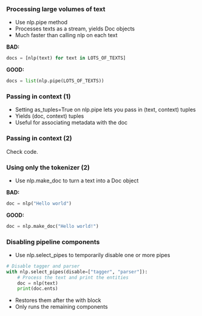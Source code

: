 ### Processing large volumes of text

* Use nlp.pipe method
* Processes texts as a stream, yields Doc objects
* Much faster than calling nlp on each text

**BAD:**
```python
docs = [nlp(text) for text in LOTS_OF_TEXTS]
```

**GOOD:**
```python
docs = list(nlp.pipe(LOTS_OF_TEXTS))
```



### Passing in context (1)

* Setting as_tuples=True on nlp.pipe lets you pass in (text, context) tuples
* Yields (doc, context) tuples
* Useful for associating metadata with the doc



### Passing in context (2)

Check code.


### Using only the tokenizer (2)

* Use nlp.make_doc to turn a text into a Doc object

**BAD:**
```python
doc = nlp("Hello world")
```

**GOOD:**
```python
doc = nlp.make_doc("Hello world!")
```


### Disabling pipeline components

* Use nlp.select_pipes to temporarily disable one or more pipes

```python
# Disable tagger and parser
with nlp.select_pipes(disable=["tagger", "parser"]):
    # Process the text and print the entities
    doc = nlp(text)
    print(doc.ents)
```

* Restores them after the with block
* Only runs the remaining components